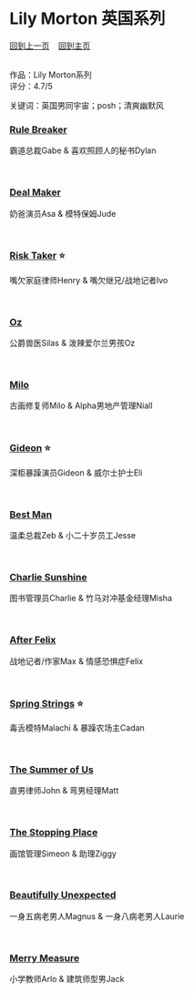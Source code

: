 # Lily Morton 英国系列
[回到上一页](https://boheme130.github.io/Reviews/)  &nbsp;&nbsp;  [回到主页](https://boheme130.github.io/Fiction.git.io/)
<br>
<br>

作品：Lily Morton系列<br>
评分：4.7/5<br>

关键词：英国男同宇宙；posh；清爽幽默风

### [Rule Breaker](https://share.api.weibo.cn/share/249827230.html?weibo_id=4145512569360290)
霸道总裁Gabe & 喜欢照顾人的秘书Dylan

<br>


### [Deal Maker](https://boheme130.github.io/DealMaker/)
奶爸演员Asa & 模特保姆Jude

<br>



### [Risk Taker](https://boheme130.github.io/RiskTaker/) ⭐️
嘴欠家庭律师Henry & 嘴欠继兄/战地记者Ivo

<br>



### [Oz](https://boheme130.github.io/Oz/)
公爵兽医Silas & 泼辣爱尔兰男孩Oz

<br>



### [Milo](https://boheme130.github.io/Milo/)
古画修复师Milo & Alpha男地产管理Niall

<br>


### [Gideon](https://boheme130.github.io/Gideon/) ⭐️
深柜暴躁演员Gideon & 威尔士护士Eli

<br>


### [Best Man](https://boheme130.github.io/BestMan.git.io/)
温柔总裁Zeb & 小二十岁员工Jesse

<br>


### [Charlie Sunshine]()
图书管理员Charlie & 竹马对冲基金经理Misha

<br>


### [After Felix](https://boheme130.github.io/AfterFelix.git.io/)
战地记者/作家Max & 情感恐惧症Felix

<br>


### [Spring Strings](https://boheme130.github.io/SpringStrings/) ⭐️
毒舌模特Malachi & 暴躁农场主Cadan

<br>


### [The Summer of Us](https://boheme130.github.io/SummerOfUs/)
直男律师John & 弯男经理Matt

<br>


### [The Stopping Place]()
画馆管理Simeon & 助理Ziggy

<br>


### [Beautifully Unexpected](https://boheme130.github.io/BeautifUnexp.git.io/)
一身五病老男人Magnus & 一身八病老男人Laurie

<br>


### [Merry Measure](https://boheme130.github.io/MerryMeasure/)
小学教师Arlo & 建筑师型男Jack